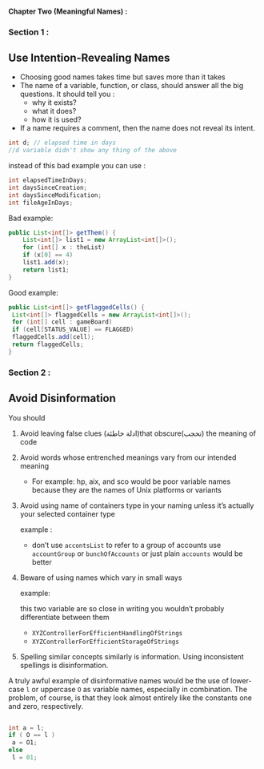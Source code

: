 #### Chapter Two (Meaningful Names) :

### Section 1 :

## Use Intention-Revealing Names

- Choosing good names takes time but saves more than it takes
- The name of a variable, function, or class, should answer all the big questions.
  It should tell you :
  - why it exists?
  - what it does?
  - how it is used?
- If a name requires a comment, then the name does not reveal its intent.

```java
int d; // elapsed time in days
//d variable didn't show any thing of the above
```

instead of this bad example you can use :

```java
int elapsedTimeInDays;
int daysSinceCreation;
int daysSinceModification;
int fileAgeInDays;
```

Bad example:

```java
public List<int[]> getThem() {
	List<int[]> list1 = new ArrayList<int[]>();
	for (int[] x : theList)
	if (x[0] == 4)
	list1.add(x);
	return list1;
}
```

Good example:

```java
public List<int[]> getFlaggedCells() {
 List<int[]> flaggedCells = new ArrayList<int[]>();
 for (int[] cell : gameBoard)
 if (cell[STATUS_VALUE] == FLAGGED)
 flaggedCells.add(cell);
 return flaggedCells;
}
```

### Section 2 :

## Avoid Disinformation

You should

1. Avoid leaving false clues (ادلة خاطئة)that obscure(تحجب) the meaning of code
2. Avoid words whose entrenched meanings vary from our intended meaning
   - For example:
     hp, aix, and sco would be poor variable names because they are the names of Unix platforms or variants
3. Avoid using name of containers type in your naming unless it’s actually your selected container type

   example :

   - don’t use `accontsList` to refer to a group of accounts use `accountGroup` or `bunchOfAccounts` or just plain `accounts` would be better

4. Beware of using names which vary in small ways

   example:

   this two variable are so close in writing you wouldn’t probably differentiate between them

   - `XYZControllerForEfficientHandlingOfStrings`
   - `XYZControllerForEfficientStorageOfStrings`

5. Spelling similar concepts similarly is information. Using inconsistent spellings is disinformation.

A truly awful example of disinformative names would be the use of lower-case `l` or
uppercase `O` as variable names, especially in combination. The problem, of course, is that
they look almost entirely like the constants one and zero, respectively.

```java

int a = l;
if ( O == l )
 a = O1;
else
 l = 01;
```
